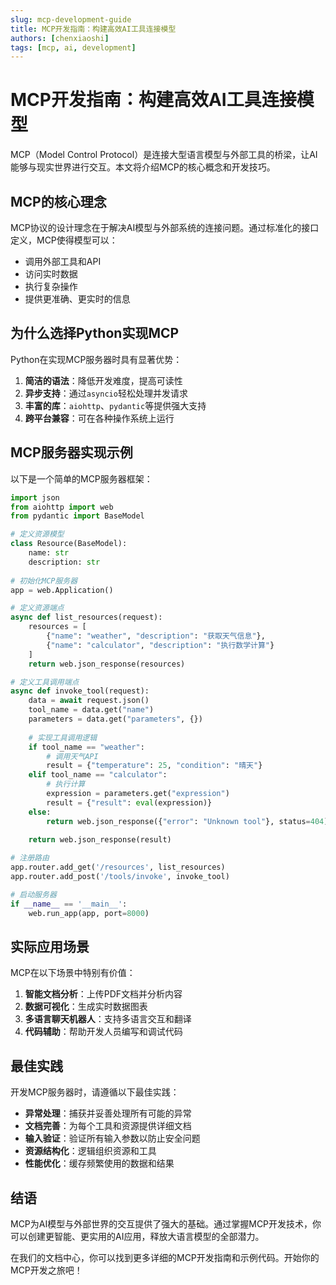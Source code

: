 ```yaml
---
slug: mcp-development-guide
title: MCP开发指南：构建高效AI工具连接模型
authors: [chenxiaoshi]
tags: [mcp, ai, development]
---
```


# MCP开发指南：构建高效AI工具连接模型

MCP（Model Control Protocol）是连接大型语言模型与外部工具的桥梁，让AI能够与现实世界进行交互。本文将介绍MCP的核心概念和开发技巧。

<!-- truncate -->

## MCP的核心理念

MCP协议的设计理念在于解决AI模型与外部系统的连接问题。通过标准化的接口定义，MCP使得模型可以：

- 调用外部工具和API
- 访问实时数据
- 执行复杂操作
- 提供更准确、更实时的信息

## 为什么选择Python实现MCP

Python在实现MCP服务器时具有显著优势：

1. **简洁的语法**：降低开发难度，提高可读性
2. **异步支持**：通过`asyncio`轻松处理并发请求
3. **丰富的库**：`aiohttp`、`pydantic`等提供强大支持
4. **跨平台兼容**：可在各种操作系统上运行

## MCP服务器实现示例

以下是一个简单的MCP服务器框架：

```python
import json
from aiohttp import web
from pydantic import BaseModel

# 定义资源模型
class Resource(BaseModel):
    name: str
    description: str
    
# 初始化MCP服务器
app = web.Application()

# 定义资源端点
async def list_resources(request):
    resources = [
        {"name": "weather", "description": "获取天气信息"},
        {"name": "calculator", "description": "执行数学计算"}
    ]
    return web.json_response(resources)

# 定义工具调用端点
async def invoke_tool(request):
    data = await request.json()
    tool_name = data.get("name")
    parameters = data.get("parameters", {})
    
    # 实现工具调用逻辑
    if tool_name == "weather":
        # 调用天气API
        result = {"temperature": 25, "condition": "晴天"}
    elif tool_name == "calculator":
        # 执行计算
        expression = parameters.get("expression")
        result = {"result": eval(expression)}
    else:
        return web.json_response({"error": "Unknown tool"}, status=404)
        
    return web.json_response(result)

# 注册路由
app.router.add_get('/resources', list_resources)
app.router.add_post('/tools/invoke', invoke_tool)

# 启动服务器
if __name__ == '__main__':
    web.run_app(app, port=8000)
```

## 实际应用场景

MCP在以下场景中特别有价值：

1. **智能文档分析**：上传PDF文档并分析内容
2. **数据可视化**：生成实时数据图表
3. **多语言聊天机器人**：支持多语言交互和翻译
4. **代码辅助**：帮助开发人员编写和调试代码

## 最佳实践

开发MCP服务器时，请遵循以下最佳实践：

- **异常处理**：捕获并妥善处理所有可能的异常
- **文档完善**：为每个工具和资源提供详细文档
- **输入验证**：验证所有输入参数以防止安全问题
- **资源结构化**：逻辑组织资源和工具
- **性能优化**：缓存频繁使用的数据和结果

## 结语

MCP为AI模型与外部世界的交互提供了强大的基础。通过掌握MCP开发技术，你可以创建更智能、更实用的AI应用，释放大语言模型的全部潜力。

在我们的文档中心，你可以找到更多详细的MCP开发指南和示例代码。开始你的MCP开发之旅吧！ 